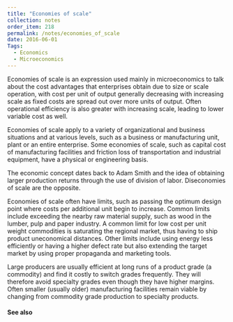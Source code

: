 ```yaml
---
title: "Economies of scale"
collection: notes
order_item: 218
permalink: /notes/economies_of_scale
date: 2016-06-01
Tags:
  - Economics
  - Microeconomics
---
```


Economies of scale is an expression used mainly in microeconomics to talk about the cost advantages that enterprises obtain due to size or scale operation, with cost per unit of output generally decreasing with increasing scale as fixed costs are spread out over more units of output.
Often operational efficiency is also greater with increasing scale, leading to lower variable cost as well.

Economies of scale apply to a variety of organizational and business situations and at various levels, such as a business or manufacturing unit, plant or an entire enterprise. 
Some economies of scale, such as capital cost of manufacturing facilities and friction loss of transportation and industrial equipment, have a physical or engineering basis.

The economic concept dates back to Adam Smith and the idea of obtaining larger production returns through the use of division of labor. Diseconomies of scale are the opposite.

Economies of scale often have limits, such as passing the optimum design point where costs per additional unit begin to increase. Common limits include exceeding the nearby raw material supply, such as wood in the lumber, pulp and paper industry. A common limit for low cost per unit weight commodities is saturating the regional market, thus having to ship product uneconomical distances. Other limits include using energy less efficiently or having a higher defect rate but also extending the target market by using proper propaganda and marketing tools.

Large producers are usually efficient at long runs of a product grade (a commodity) and find it costly to switch grades frequently. They will therefore avoid specialty grades even though they have higher margins. Often smaller (usually older) manufacturing facilities remain viable by changing from commodity grade production to specialty products.


#### See also









